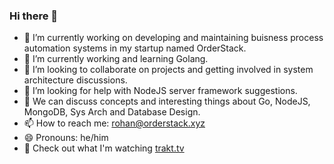 ### Hi there 👋

<!--
**rohandhamapurkar/rohandhamapurkar** is a ✨ _special_ ✨ repository because its `README.md` (this file) appears on your GitHub profile.

Here are some ideas to get you started:
-->

- 🔭 I’m currently working on developing and maintaining buisness process automation systems in my startup named OrderStack.
- 🌱 I’m currently working and learning Golang.
- 👯 I’m looking to collaborate on projects and getting involved in system architecture discussions.
- 🤔 I’m looking for help with NodeJS server framework suggestions.
- 💬 We can discuss concepts and interesting things about Go, NodeJS, MongoDB, Sys Arch and Database Design.
- 📫 How to reach me: rohan@orderstack.xyz
- 😄 Pronouns: he/him
- 🎥 Check out what I'm watching [trakt.tv](https://trakt.tv/users/rohandhamapurkar/history/movies/added?genres=)
